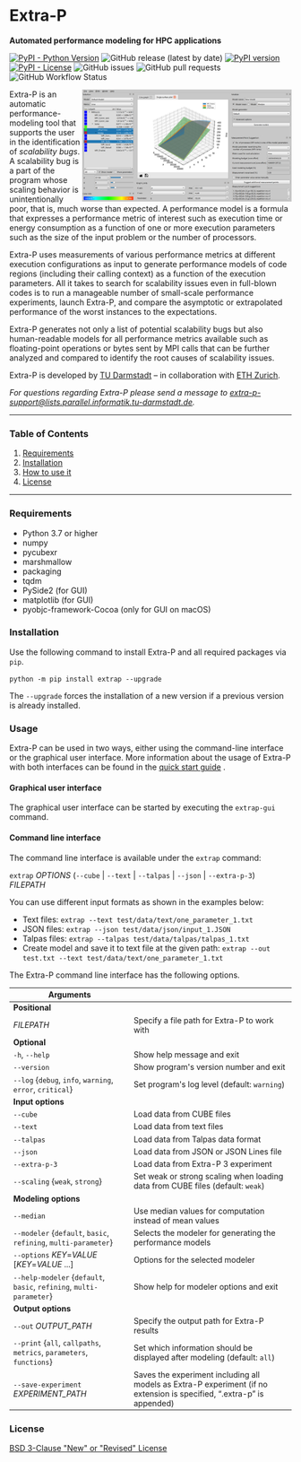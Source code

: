 # Extra-P

**Automated performance modeling for HPC applications**

[![PyPI - Python Version](https://img.shields.io/pypi/pyversions/extrap?style=plastic)](https://badge.fury.io/py/extrap)
![GitHub release (latest by date)](https://img.shields.io/github/v/release/extra-p/extrap?style=plastic)
[![PyPI version](https://badge.fury.io/py/extrap.png)](https://badge.fury.io/py/extrap)
[![PyPI - License](https://img.shields.io/pypi/l/extrap?style=plastic)](https://badge.fury.io/py/extrap)
![GitHub issues](https://img.shields.io/github/issues/extra-p/extrap?style=plastic)
![GitHub pull requests](https://img.shields.io/github/issues-pr/extra-p/extrap?style=plastic)
![GitHub Workflow Status](https://img.shields.io/github/workflow/status/extra-p/extrap/Test%20extrap%20package?style=plastic)

[<img alt="Screenshot of Extra-P" src="https://github.com/extra-p/extrap/raw/master/docs/images/extra-p-2d.png" height="200" align="right" title="Screenshot of Extra-P"/>](docs/images/extra-p-2d.png)
Extra-P is an automatic performance-modeling tool that supports the user in the identification of *scalability bugs*. 
A scalability bug is a part of the program whose scaling behavior is unintentionally poor, 
that is, much worse than expected. A performance model is a formula that expresses a performance metric of interest 
such as execution time or energy consumption as a function of one or more execution parameters such as the size of the 
input problem or the number of processors. 

Extra-P uses measurements of various performance metrics at different execution configurations as input to generate 
performance models of code regions (including their calling context) as a function of the execution parameters. 
All it takes to search for scalability issues even in full-blown codes is to run a manageable number of small-scale 
performance experiments, launch Extra-P, and compare the asymptotic or extrapolated performance of the worst instances
to the expectations.

Extra-P generates not only a list of potential scalability bugs but also human-readable models for all 
performance metrics available such as floating-point operations or bytes sent by MPI calls that can be further 
analyzed and compared to identify the root causes of scalability issues.

Extra-P is developed by [TU Darmstadt](https://www.parallel.informatik.tu-darmstadt.de/) – 
in collaboration with [ETH Zurich](https://spcl.inf.ethz.ch/).

*For questions regarding Extra-P please send a message to <extra-p-support@lists.parallel.informatik.tu-darmstadt.de>.*

--------------------------------------------------------------------------------------------

### Table of Contents

1. [Requirements](#Requirements)
2. [Installation](#Installation)
3. [How to use it](#Usage)
4. [License](#License)

--------------------------------------------------------------------------------------------

### Requirements

* Python 3.7 or higher
* numpy
* pycubexr
* marshmallow
* packaging
* tqdm
* PySide2 (for GUI)
* matplotlib (for GUI)
* pyobjc-framework-Cocoa (only for GUI on macOS)

### Installation

Use the following command to install Extra-P and all required packages via `pip`.

```
python -m pip install extrap --upgrade
``` 

The `--upgrade` forces the installation of a new version if a previous version is already installed.

### Usage

Extra-P can be used in two ways, either using the command-line interface or the graphical user interface. More
information about the usage of Extra-P with both interfaces can be found in the [quick start guide](docs/quick-start.md)
.

#### Graphical user interface

The graphical user interface can be started by executing the `extrap-gui` command.

#### Command line interface

The command line interface is available under the `extrap` command:

`extrap` _OPTIONS_ (`--cube` | `--text` | `--talpas` | `--json` | `--extra-p-3`) _FILEPATH_

You can use different input formats as shown in the examples below:

* Text files: `extrap --text test/data/text/one_parameter_1.txt`
* JSON files: `extrap --json test/data/json/input_1.JSON`
* Talpas files: `extrap --talpas test/data/talpas/talpas_1.txt`
* Create model and save it to text file at the given
  path: `extrap --out test.txt --text test/data/text/one_parameter_1.txt`

The Extra-P command line interface has the following options.

| Arguments                                                            |                                              |
|----------------------------------------------------------------------|----------------------------------------------|
| **Positional**                                                       |                                              |
| _FILEPATH_                                                           | Specify a file path for Extra-P to work with |
| **Optional**                                                         |                                              |
| `-h`, `--help`                                                       | Show help message and exit                   |
| `--version`                                                          | Show program's version number and exit       |
| `--log` {`debug`, `info`, `warning`, `error`, `critical`}            | Set program's log level (default: `warning`) |
| **Input options**                                                    |                                              |
| `--cube`                                                             | Load data from CUBE files                    |
| `--text`                                                             | Load data from text files                    |
| `--talpas`                                                           | Load data from Talpas data format            |
| `--json`                                                             | Load data from JSON or JSON Lines file       |
| `--extra-p-3`                                                        | Load data from Extra-P 3 experiment          |
| `--scaling` {`weak`, `strong`}                                       | Set weak or strong scaling when loading data from CUBE files (default: `weak`) |
| **Modeling options**                                                 |                                              |
| `--median`                                                           | Use median values for computation instead of mean values  |
| `--modeler` {`default`, `basic`, `refining`, `multi-parameter`}      | Selects the modeler for generating the performance models |
| `--options` _KEY_=_VALUE_ [_KEY_=_VALUE_ ...]                        | Options for the selected modeler             |
| `--help-modeler` {`default`, `basic`, `refining`, `multi-parameter`} | Show help for modeler options and exit       |
| **Output options**                                                   |                                              |
| `--out` _OUTPUT_PATH_                                                | Specify the output path for Extra-P results  |
| `--print` {`all`, `callpaths`, `metrics`, `parameters`, `functions`} | Set which information should be displayed after modeling (default: `all`) |
| `--save-experiment` <i>EXPERIMENT_PATH</i>                           | Saves the experiment including all models as Extra-P experiment (if no extension is specified, “.extra-p” is appended) |

### License

[BSD 3-Clause "New" or "Revised" License](LICENSE)
